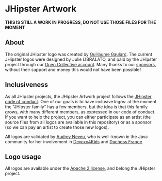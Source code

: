 # JHipster Artwork

__THIS IS STILL A WORK IN PROGRESS, DO NOT USE THOSE FILES FOR THE MOMENT__

## About

The original JHipster logo was created by [Guillaume Gaulard](https://twitter.com/ggaulard). The current JHipster logos were designed by Julie LIBRALATO, and paid by the JHipster project through our [Open Collective account](https://opencollective.com/generator-jhipster). Many thanks to our [sponsors](https://www.jhipster.tech/sponsors/), without their support and money this would not have been possible!

## Inclusiveness

As all JHipster projects, the JHipster Artwork project follows the [JHipster code of conduct](https://github.com/jhipster/generator-jhipster/blob/master/CODE_OF_CONDUCT.md). One of our goals is to have inclusive logos: at the moment the "JHipster family" has a few members, but the idea is that this family grows, with many different members, as expressed in our code of conduct. If you want to help the project, you can either participate as an artist (the source files from all logos are available in this repository) or as a sponsor (so we can pay an artist to create those new logos).

All logos are validated by [Audrey Neveu](https://twitter.com/Audrey_Neveu), who is well-known in the Java community for her involvement in [Devoxx4Kids](http://www.devoxx4kids.org/) and [Duchess France](https://www.duchess-france.org/).

## Logo usage

All logos are available under the [Apache 2 license](LICENSE.txt), and belong the JHipster project.
